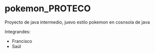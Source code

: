 # pokemon_PROTECO

Proyecto de java intermedio,
juevo estilo pokemon en cosnsola de java

Integrandes:
- Francisco
- Saúl
